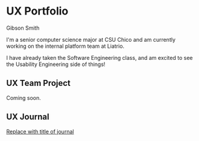 # UX Portfolio

Gibson Smith

I'm a senior computer science major at CSU Chico and am currently working on the internal platform team at Liatrio.

I have already taken the Software Engineering class, and am excited to see the Usability Engineering side of things!

## UX Team Project

Coming soon.

## UX Journal

[Replace with title of journal](journal/)